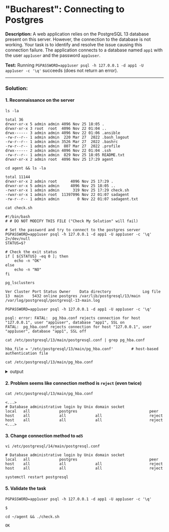 # "Bucharest": Connecting to Postgres

**Description:** A web application relies on the PostgreSQL 13 database present on this server. However, the connection to the database is not working. Your task is to identify and resolve the issue causing this connection failure. The application connects to a database named `app1` with the user `app1user` and the password `app1user`.  

**Test:** Running `PGPASSWORD=app1user psql -h 127.0.0.1 -d app1 -U app1user -c '\q'` succeeds (does not return an error).  

---

### Solution:
#### 1. Reconnaissance on the server
`ls -la`  
```console
total 36
drwxr-xr-x 5 admin admin 4096 Nov 25 18:05 .
drwxr-xr-x 3 root  root  4096 Nov 22 01:04 ..
drwx------ 3 admin admin 4096 Nov 22 01:06 .ansible
-rw-r--r-- 1 admin admin  220 Mar 27  2022 .bash_logout
-rw-r--r-- 1 admin admin 3526 Mar 27  2022 .bashrc
-rw-r--r-- 1 admin admin  807 Mar 27  2022 .profile
drwx------ 2 admin admin 4096 Nov 22 01:04 .ssh
-rw-r--r-- 1 admin admin  829 Nov 25 18:05 README.txt
drwxr-xr-x 2 admin root  4096 Nov 25 17:29 agent
```

`cd agent && ls -la`  
```console
total 11144
drwxr-xr-x 2 admin root      4096 Nov 25 17:29 .
drwxr-xr-x 5 admin admin     4096 Nov 25 18:05 ..
-rwxr-xr-x 1 admin admin      319 Nov 25 17:29 check.sh
-rwxr-xr-x 1 admin root  11397096 Nov 22 01:07 sadagent
-rw-r--r-- 1 admin admin        0 Nov 22 01:07 sadagent.txt
```

`cat check.sh`  
```console
#!/bin/bash
# # DO NOT MODIFY THIS FILE ("Check My Solution" will fail)

# Set the password and try to connect to the postgres server
PGPASSWORD=app1user psql -h 127.0.0.1 -d app1 -U app1user -c '\q' 2>/dev/null
STATUS=$?

# Check the exit status
if [ ${STATUS} -eq 0 ]; then
    echo -n "OK"
else
    echo -n "NO"
fi
```

`pg_lsclusters`  
```console
Ver Cluster Port Status Owner    Data directory              Log file
13  main    5432 online postgres /var/lib/postgresql/13/main /var/log/postgresql/postgresql-13-main.log
```

`PGPASSWORD=app1user psql -h 127.0.0.1 -d app1 -U app1user -c '\q'`  
```console
psql: error: FATAL:  pg_hba.conf rejects connection for host "127.0.0.1", user "app1user", database "app1", SSL on
FATAL:  pg_hba.conf rejects connection for host "127.0.0.1", user "app1user", database "app1", SSL off
```

`cat /etc/postgresql/13/main/postgresql.conf | grep pg_hba.conf`  
```console
hba_file = '/etc/postgresql/13/main/pg_hba.conf'        # host-based authentication file
```

`cat /etc/postgresql/13/main/pg_hba.conf`  
<details>

  <summary>output</summary>

```bash
# PostgreSQL Client Authentication Configuration File
# ===================================================
#
# Refer to the "Client Authentication" section in the PostgreSQL
# documentation for a complete description of this file.  A short
# synopsis follows.
#
# This file controls: which hosts are allowed to connect, how clients
# are authenticated, which PostgreSQL user names they can use, which
# databases they can access.  Records take one of these forms:
#
# local         DATABASE  USER  METHOD  [OPTIONS]
# host          DATABASE  USER  ADDRESS  METHOD  [OPTIONS]
# hostssl       DATABASE  USER  ADDRESS  METHOD  [OPTIONS]
# hostnossl     DATABASE  USER  ADDRESS  METHOD  [OPTIONS]
# hostgssenc    DATABASE  USER  ADDRESS  METHOD  [OPTIONS]
# hostnogssenc  DATABASE  USER  ADDRESS  METHOD  [OPTIONS]
#
# (The uppercase items must be replaced by actual values.)
#
# The first field is the connection type: "local" is a Unix-domain
# socket, "host" is either a plain or SSL-encrypted TCP/IP socket,
# "hostssl" is an SSL-encrypted TCP/IP socket, and "hostnossl" is a
# non-SSL TCP/IP socket.  Similarly, "hostgssenc" uses a
# GSSAPI-encrypted TCP/IP socket, while "hostnogssenc" uses a
# non-GSSAPI socket.
#
# DATABASE can be "all", "sameuser", "samerole", "replication", a
# database name, or a comma-separated list thereof. The "all"
# keyword does not match "replication". Access to replication
# must be enabled in a separate record (see example below).
#
# USER can be "all", a user name, a group name prefixed with "+", or a
# comma-separated list thereof.  In both the DATABASE and USER fields
# you can also write a file name prefixed with "@" to include names
# from a separate file.
#
# ADDRESS specifies the set of hosts the record matches.  It can be a
# host name, or it is made up of an IP address and a CIDR mask that is
# an integer (between 0 and 32 (IPv4) or 128 (IPv6) inclusive) that
# specifies the number of significant bits in the mask.  A host name
# that starts with a dot (.) matches a suffix of the actual host name.
# Alternatively, you can write an IP address and netmask in separate
# columns to specify the set of hosts.  Instead of a CIDR-address, you
# can write "samehost" to match any of the server's own IP addresses,
# or "samenet" to match any address in any subnet that the server is
# directly connected to.
#
# METHOD can be "trust", "reject", "md5", "password", "scram-sha-256",
# "gss", "sspi", "ident", "peer", "pam", "ldap", "radius" or "cert".
# Note that "password" sends passwords in clear text; "md5" or
# "scram-sha-256" are preferred since they send encrypted passwords.
#
# OPTIONS are a set of options for the authentication in the format
# NAME=VALUE.  The available options depend on the different
# authentication methods -- refer to the "Client Authentication"
# section in the documentation for a list of which options are
# available for which authentication methods.
#
# Database and user names containing spaces, commas, quotes and other
# special characters must be quoted.  Quoting one of the keywords
# "all", "sameuser", "samerole" or "replication" makes the name lose
# its special character, and just match a database or username with
# that name.
#
# This file is read on server startup and when the server receives a
# SIGHUP signal.  If you edit the file on a running system, you have to
# SIGHUP the server for the changes to take effect, run "pg_ctl reload",
# or execute "SELECT pg_reload_conf()".
#
# Put your actual configuration here
# ----------------------------------
#
# If you want to allow non-local connections, you need to add more
# "host" records.  In that case you will also need to make PostgreSQL
# listen on a non-local interface via the listen_addresses
# configuration parameter, or via the -i or -h command line switches.


# DO NOT DISABLE!
# If you change this first entry you will need to make sure that the
# database superuser can access the database using some other method.
# Noninteractive access to all databases is required during automatic
# maintenance (custom daily cronjobs, replication, and similar tasks).
#
# Database administrative login by Unix domain socket
local   all             postgres                                peer
host    all             all             all                     reject
host    all             all             all                     reject

# TYPE  DATABASE        USER            ADDRESS                 METHOD

# "local" is for Unix domain socket connections only
local   all             all                                     peer
# IPv4 local connections:
host    all             all             127.0.0.1/32            md5
# IPv6 local connections:
host    all             all             ::1/128                 md5
# Allow replication connections from localhost, by a user with the
# replication privilege.
local   replication     all                                     peer
host    replication     all             127.0.0.1/32            md5
host    replication     all             ::1/128                 md5
```

</details>


#### 2. Problem seems like connection method is `reject` (even twice)
`cat /etc/postgresql/13/main/pg_hba.conf`  
```console
<...>
# Database administrative login by Unix domain socket
local   all             postgres                                peer
host    all             all             all                     reject
host    all             all             all                     reject
<...>
```


#### 3. Change connection method to `md5`
`vi /etc/postgresql/14/main/postgresql.conf`  
```console
# Database administrative login by Unix domain socket
local   all             postgres                                peer
host    all             all             all                     reject
host    all             all             all                     reject
```

`systemctl restart postgresql`  


#### 5. Validate the task
`PGPASSWORD=app1user psql -h 127.0.0.1 -d app1 -U app1user -c '\q'`  
```console
$
```

`cd ~/agent && ./check.sh`  
```console
OK
```

